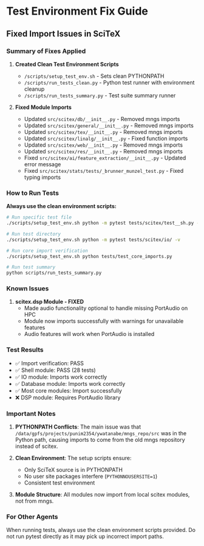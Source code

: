 # Test Environment Fix Guide
## Fixed Import Issues in SciTeX

### Summary of Fixes Applied

1. **Created Clean Test Environment Scripts**
   - `/scripts/setup_test_env.sh` - Sets clean PYTHONPATH
   - `/scripts/run_tests_clean.py` - Python test runner with environment cleanup
   - `/scripts/run_tests_summary.py` - Test suite summary runner

2. **Fixed Module Imports**
   - Updated `src/scitex/db/__init__.py` - Removed mngs imports
   - Updated `src/scitex/general/__init__.py` - Removed mngs imports
   - Updated `src/scitex/tex/__init__.py` - Removed mngs imports
   - Updated `src/scitex/linalg/__init__.py` - Fixed function imports
   - Updated `src/scitex/web/__init__.py` - Removed mngs imports
   - Updated `src/scitex/res/__init__.py` - Removed mngs imports
   - Fixed `src/scitex/ai/feature_extraction/__init__.py` - Updated error message
   - Fixed `src/scitex/stats/tests/_brunner_munzel_test.py` - Fixed typing imports

### How to Run Tests

**Always use the clean environment scripts:**

```bash
# Run specific test file
./scripts/setup_test_env.sh python -m pytest tests/scitex/test__sh.py -v

# Run test directory
./scripts/setup_test_env.sh python -m pytest tests/scitex/io/ -v

# Run core import verification
./scripts/setup_test_env.sh python tests/test_core_imports.py

# Run test summary
python scripts/run_tests_summary.py
```

### Known Issues

1. **scitex.dsp Module - FIXED**
   - Made audio functionality optional to handle missing PortAudio on HPC
   - Module now imports successfully with warnings for unavailable features
   - Audio features will work when PortAudio is installed

### Test Results

- ✅ Import verification: PASS
- ✅ Shell module: PASS (28 tests)
- ✅ IO module: Imports work correctly
- ✅ Database module: Imports work correctly
- ✅ Most core modules: Import successfully
- ❌ DSP module: Requires PortAudio library

### Important Notes

1. **PYTHONPATH Conflicts**: The main issue was that `/data/gpfs/projects/punim2354/ywatanabe/mngs_repo/src` was in the Python path, causing imports to come from the old mngs repository instead of scitex.

2. **Clean Environment**: The setup scripts ensure:
   - Only SciTeX source is in PYTHONPATH
   - No user site packages interfere (`PYTHONNOUSERSITE=1`)
   - Consistent test environment

3. **Module Structure**: All modules now import from local scitex modules, not from mngs.

### For Other Agents

When running tests, always use the clean environment scripts provided. Do not run pytest directly as it may pick up incorrect import paths.